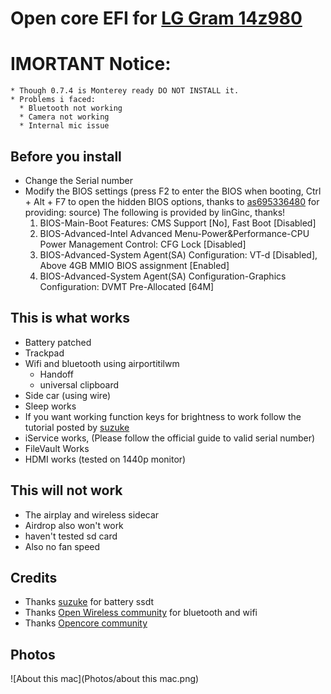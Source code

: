 # Open core EFI for [LG Gram 14z980](https://www.amazon.in/LG-Ultra-Light-Processor-Generation-Professional/dp/B07WPVHCXM/ref=sr_1_2?dchild=1&keywords=lg+gram+14&qid=1608990365&refinements=p_n_pattern_browse-bin%3A1464445031%2Cp_89%3ALG%2Cp_n_feature_thirteen_browse-bin%3A12598162031&rnid=12598141031&s=computers&sr=1-2)

# IMORTANT Notice: 
    * Though 0.7.4 is Monterey ready DO NOT INSTALL it.
    * Problems i faced: 
      * Bluetooth not working
      * Camera not working 
      * Internal mic issue
 
## Before you install 
  * Change the Serial number
  * Modify the BIOS settings (press F2 to enter the BIOS when booting, Ctrl + Alt + F7 to open the hidden BIOS options, thanks to [as695336480](https://github.com/capricornlee/LG-Gram13-Z990/issues/7#issue-624133249) for providing: source)
The following is provided by linGinc, thanks!
      1. BIOS-Main-Boot Features: CMS Support [No], Fast Boot [Disabled]
      1. BIOS-Advanced-Intel Advanced Menu-Power&Performance-CPU Power Management Control: CFG Lock [Disabled]
      1. BIOS-Advanced-System Agent(SA) Configuration: VT-d [Disabled], Above 4GB MMIO BIOS assignment [Enabled]
      1. BIOS-Advanced-System Agent(SA) Configuration-Graphics Configuration: DVMT Pre-Allocated [64M]
    
## This is what works
  * Battery patched
  * Trackpad 
  * Wifi and bluetooth using airportitilwm
    * Handoff  
    * universal clipboard
  * Side car (using wire)
  * Sleep works
  * If you want working function keys for brightness to work follow the tutorial posted by [suzuke](https://github.com/suzuke/LG-Gram-13z980-Opencore)
  * iService works, (Please follow the official guide to valid serial number)
  * FileVault Works
  * HDMI works (tested on 1440p monitor)

## This will not work
  * The airplay and wireless sidecar
  * Airdrop also won't work
  * haven't tested sd card 
  * Also no fan speed 

## Credits
  * Thanks [suzuke](https://github.com/suzuke/LG-Gram-13z980-Opencore) for battery ssdt
  * Thanks [Open Wireless community](https://github.com/OpenIntelWireless) for bluetooth and wifi 
  * Thanks [Opencore community](https://github.com/acidanthera/OpenCorePkg) 

## Photos
![About this mac](Photos/about this mac.png)

